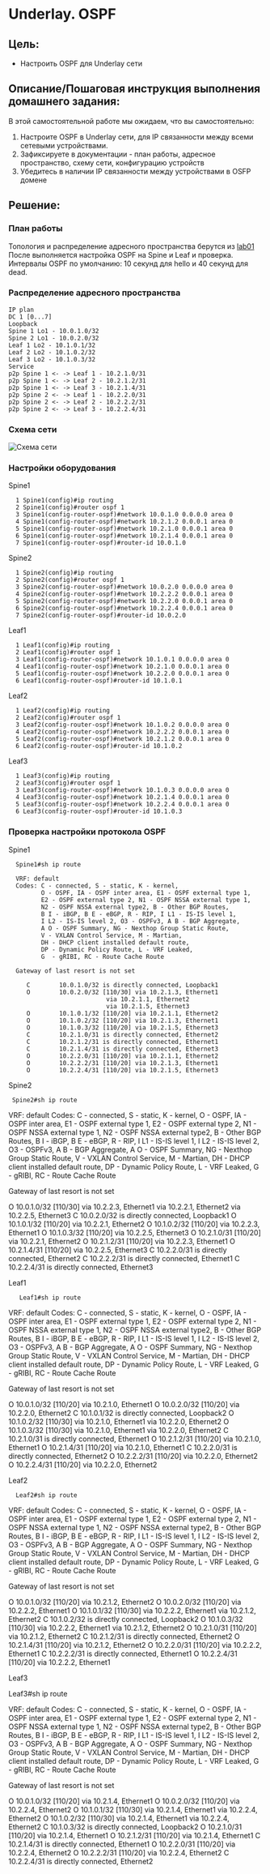   # Underlay. OSPF

## Цель:
- Настроить OSPF для Underlay сети

## Описание/Пошаговая инструкция выполнения домашнего задания:

В этой самостоятельной работе мы ожидаем, что вы самостоятельно:

1) Настроите OSPF в Underlay сети, для IP связанности между всеми сетевыми устройствами.
2) Зафиксируете в документации - план работы, адресное пространство, схему сети, конфигурацию устройств
3) Убедитесь в наличии IP связанности между устройствами в OSFP домене

## Решение:

### План работы

Топология и распределение адресного пространства берутся из [lab01](https://github.com/samartyanov/otus-design-of-data-center-networks/tree/main/homework/lab01#%D0%BE%D0%BF%D0%B8%D1%81%D0%B0%D0%BD%D0%B8%D0%B5%D0%BF%D0%BE%D1%88%D0%B0%D0%B3%D0%BE%D0%B2%D0%B0%D1%8F-%D0%B8%D0%BD%D1%81%D1%82%D1%80%D1%83%D0%BA%D1%86%D0%B8%D1%8F-%D0%B2%D1%8B%D0%BF%D0%BE%D0%BB%D0%BD%D0%B5%D0%BD%D0%B8%D1%8F-%D0%B4%D0%BE%D0%BC%D0%B0%D1%88%D0%BD%D0%B5%D0%B3%D0%BE-%D0%B7%D0%B0%D0%B4%D0%B0%D0%BD%D0%B8%D1%8F)
После выполняется настройка OSPF на Spine и Leaf и проверка.
Интервалы OSPF по умолчанию: 10 секунд для hello и 40 секунд для dead. 

### Распределение адресного пространства

    IP plan
    DC 1 [0...7]
    Loopback
    Spine 1 Lo1 - 10.0.1.0/32
    Spine 2 Lo1 - 10.0.2.0/32
    Leaf 1 Lo2 - 10.1.0.1/32
    Leaf 2 Lo2 - 10.1.0.2/32
    Leaf 3 Lo2 - 10.1.0.3/32
    Service
    p2p Spine 1 <- -> Leaf 1 - 10.2.1.0/31
    p2p Spine 1 <- -> Leaf 2 - 10.2.1.2/31
    p2p Spine 1 <- -> Leaf 3 - 10.2.1.4/31
    p2p Spine 2 <- -> Leaf 1 - 10.2.2.0/31
    p2p Spine 2 <- -> Leaf 2 - 10.2.2.2/31
    p2p Spine 2 <- -> Leaf 3 - 10.2.2.4/31
    
### Схема сети

![Схема сети](img6.png)

### Настройки оборудования

Spine1

      1 Spine1(config)#ip routing
      2 Spine1(config)#router ospf 1
      3 Spine1(config-router-ospf)#network 10.0.1.0 0.0.0.0 area 0
      4 Spine1(config-router-ospf)#network 10.2.1.2 0.0.0.1 area 0
      5 Spine1(config-router-ospf)#network 10.2.1.0 0.0.0.1 area 0
      6 Spine1(config-router-ospf)#network 10.2.1.4 0.0.0.1 area 0
      7 Spine1(config-router-ospf)#router-id 10.0.1.0
      
Spine2    

      1 Spine2(config)#ip routing
      2 Spine2(config)#router ospf 1
      3 Spine2(config-router-ospf)#network 10.0.2.0 0.0.0.0 area 0
      4 Spine2(config-router-ospf)#network 10.2.2.2 0.0.0.1 area 0
      5 Spine2(config-router-ospf)#network 10.2.2.0 0.0.0.1 area 0
      6 Spine2(config-router-ospf)#network 10.2.2.4 0.0.0.1 area 0
      7 Spine2(config-router-ospf)#router-id 10.0.2.0

Leaf1

      1 Leaf1(config)#ip routing
      2 Leaf1(config)#router ospf 1
      3 Leaf1(config-router-ospf)#network 10.1.0.1 0.0.0.0 area 0
      4 Leaf1(config-router-ospf)#network 10.2.1.0 0.0.0.1 area 0
      5 Leaf1(config-router-ospf)#network 10.2.2.0 0.0.0.1 area 0
      6 Leaf1(config-router-ospf)#router-id 10.1.0.1
      

Leaf2

      1 Leaf2(config)#ip routing
      2 Leaf2(config)#router ospf 1
      3 Leaf2(config-router-ospf)#network 10.1.0.2 0.0.0.0 area 0
      4 Leaf2(config-router-ospf)#network 10.2.2.2 0.0.0.1 area 0
      5 Leaf2(config-router-ospf)#network 10.2.1.2 0.0.0.1 area 0
      6 Leaf2(config-router-ospf)#router-id 10.1.0.2
      

Leaf3

      1 Leaf3(config)#ip routing
      2 Leaf3(config)#router ospf 1
      3 Leaf3(config-router-ospf)#network 10.1.0.3 0.0.0.0 area 0
      4 Leaf3(config-router-ospf)#network 10.2.1.4 0.0.0.1 area 0
      5 Leaf3(config-router-ospf)#network 10.2.2.4 0.0.0.1 area 0
      6 Leaf3(config-router-ospf)#router-id 10.1.0.3
      
### Проверка настройки протокола OSPF


Spine1

      Spine1#sh ip route

      VRF: default
      Codes: C - connected, S - static, K - kernel, 
             O - OSPF, IA - OSPF inter area, E1 - OSPF external type 1,
             E2 - OSPF external type 2, N1 - OSPF NSSA external type 1,
             N2 - OSPF NSSA external type2, B - Other BGP Routes,
             B I - iBGP, B E - eBGP, R - RIP, I L1 - IS-IS level 1,
             I L2 - IS-IS level 2, O3 - OSPFv3, A B - BGP Aggregate,
             A O - OSPF Summary, NG - Nexthop Group Static Route,
             V - VXLAN Control Service, M - Martian,
             DH - DHCP client installed default route,
             DP - Dynamic Policy Route, L - VRF Leaked,
             G  - gRIBI, RC - Route Cache Route

      Gateway of last resort is not set

         C        10.0.1.0/32 is directly connected, Loopback1
         O        10.0.2.0/32 [110/30] via 10.2.1.3, Ethernet1
                               via 10.2.1.1, Ethernet2
                               via 10.2.1.5, Ethernet3
         O        10.1.0.1/32 [110/20] via 10.2.1.1, Ethernet2
         O        10.1.0.2/32 [110/20] via 10.2.1.3, Ethernet1
         O        10.1.0.3/32 [110/20] via 10.2.1.5, Ethernet3
         C        10.2.1.0/31 is directly connected, Ethernet2
         C        10.2.1.2/31 is directly connected, Ethernet1
         C        10.2.1.4/31 is directly connected, Ethernet3
         O        10.2.2.0/31 [110/20] via 10.2.1.1, Ethernet2
         O        10.2.2.2/31 [110/20] via 10.2.1.3, Ethernet1
         O        10.2.2.4/31 [110/20] via 10.2.1.5, Ethernet3
     
      
Spine2    

     Spine2#sh ip route

VRF: default
Codes: C - connected, S - static, K - kernel, 
       O - OSPF, IA - OSPF inter area, E1 - OSPF external type 1,
       E2 - OSPF external type 2, N1 - OSPF NSSA external type 1,
       N2 - OSPF NSSA external type2, B - Other BGP Routes,
       B I - iBGP, B E - eBGP, R - RIP, I L1 - IS-IS level 1,
       I L2 - IS-IS level 2, O3 - OSPFv3, A B - BGP Aggregate,
       A O - OSPF Summary, NG - Nexthop Group Static Route,
       V - VXLAN Control Service, M - Martian,
       DH - DHCP client installed default route,
       DP - Dynamic Policy Route, L - VRF Leaked,
       G  - gRIBI, RC - Route Cache Route

Gateway of last resort is not set

 O        10.0.1.0/32 [110/30] via 10.2.2.3, Ethernet1
                               via 10.2.2.1, Ethernet2
                               via 10.2.2.5, Ethernet3
 C        10.0.2.0/32 is directly connected, Loopback1
 O        10.1.0.1/32 [110/20] via 10.2.2.1, Ethernet2
 O        10.1.0.2/32 [110/20] via 10.2.2.3, Ethernet1
 O        10.1.0.3/32 [110/20] via 10.2.2.5, Ethernet3
 O        10.2.1.0/31 [110/20] via 10.2.2.1, Ethernet2
 O        10.2.1.2/31 [110/20] via 10.2.2.3, Ethernet1
 O        10.2.1.4/31 [110/20] via 10.2.2.5, Ethernet3
 C        10.2.2.0/31 is directly connected, Ethernet2
 C        10.2.2.2/31 is directly connected, Ethernet1
 C        10.2.2.4/31 is directly connected, Ethernet3

Leaf1

       Leaf1#sh ip route

VRF: default
Codes: C - connected, S - static, K - kernel, 
       O - OSPF, IA - OSPF inter area, E1 - OSPF external type 1,
       E2 - OSPF external type 2, N1 - OSPF NSSA external type 1,
       N2 - OSPF NSSA external type2, B - Other BGP Routes,
       B I - iBGP, B E - eBGP, R - RIP, I L1 - IS-IS level 1,
       I L2 - IS-IS level 2, O3 - OSPFv3, A B - BGP Aggregate,
       A O - OSPF Summary, NG - Nexthop Group Static Route,
       V - VXLAN Control Service, M - Martian,
       DH - DHCP client installed default route,
       DP - Dynamic Policy Route, L - VRF Leaked,
       G  - gRIBI, RC - Route Cache Route

Gateway of last resort is not set

 O        10.0.1.0/32 [110/20] via 10.2.1.0, Ethernet1
 O        10.0.2.0/32 [110/20] via 10.2.2.0, Ethernet2
 C        10.1.0.1/32 is directly connected, Loopback2
 O        10.1.0.2/32 [110/30] via 10.2.1.0, Ethernet1
                               via 10.2.2.0, Ethernet2
 O        10.1.0.3/32 [110/30] via 10.2.1.0, Ethernet1
                               via 10.2.2.0, Ethernet2
 C        10.2.1.0/31 is directly connected, Ethernet1
 O        10.2.1.2/31 [110/20] via 10.2.1.0, Ethernet1
 O        10.2.1.4/31 [110/20] via 10.2.1.0, Ethernet1
 C        10.2.2.0/31 is directly connected, Ethernet2
 O        10.2.2.2/31 [110/20] via 10.2.2.0, Ethernet2
 O        10.2.2.4/31 [110/20] via 10.2.2.0, Ethernet2
      

Leaf2

      Leaf2#sh ip route

VRF: default
Codes: C - connected, S - static, K - kernel, 
       O - OSPF, IA - OSPF inter area, E1 - OSPF external type 1,
       E2 - OSPF external type 2, N1 - OSPF NSSA external type 1,
       N2 - OSPF NSSA external type2, B - Other BGP Routes,
       B I - iBGP, B E - eBGP, R - RIP, I L1 - IS-IS level 1,
       I L2 - IS-IS level 2, O3 - OSPFv3, A B - BGP Aggregate,
       A O - OSPF Summary, NG - Nexthop Group Static Route,
       V - VXLAN Control Service, M - Martian,
       DH - DHCP client installed default route,
       DP - Dynamic Policy Route, L - VRF Leaked,
       G  - gRIBI, RC - Route Cache Route

Gateway of last resort is not set

 O        10.0.1.0/32 [110/20] via 10.2.1.2, Ethernet2
 O        10.0.2.0/32 [110/20] via 10.2.2.2, Ethernet1
 O        10.1.0.1/32 [110/30] via 10.2.2.2, Ethernet1
                               via 10.2.1.2, Ethernet2
 C        10.1.0.2/32 is directly connected, Loopback2
 O        10.1.0.3/32 [110/30] via 10.2.2.2, Ethernet1
                               via 10.2.1.2, Ethernet2
 O        10.2.1.0/31 [110/20] via 10.2.1.2, Ethernet2
 C        10.2.1.2/31 is directly connected, Ethernet2
 O        10.2.1.4/31 [110/20] via 10.2.1.2, Ethernet2
 O        10.2.2.0/31 [110/20] via 10.2.2.2, Ethernet1
 C        10.2.2.2/31 is directly connected, Ethernet1
 O        10.2.2.4/31 [110/20] via 10.2.2.2, Ethernet1
      

Leaf3

Leaf3#sh ip route

VRF: default
Codes: C - connected, S - static, K - kernel, 
       O - OSPF, IA - OSPF inter area, E1 - OSPF external type 1,
       E2 - OSPF external type 2, N1 - OSPF NSSA external type 1,
       N2 - OSPF NSSA external type2, B - Other BGP Routes,
       B I - iBGP, B E - eBGP, R - RIP, I L1 - IS-IS level 1,
       I L2 - IS-IS level 2, O3 - OSPFv3, A B - BGP Aggregate,
       A O - OSPF Summary, NG - Nexthop Group Static Route,
       V - VXLAN Control Service, M - Martian,
       DH - DHCP client installed default route,
       DP - Dynamic Policy Route, L - VRF Leaked,
       G  - gRIBI, RC - Route Cache Route

Gateway of last resort is not set

 O        10.0.1.0/32 [110/20] via 10.2.1.4, Ethernet1
 O        10.0.2.0/32 [110/20] via 10.2.2.4, Ethernet2
 O        10.1.0.1/32 [110/30] via 10.2.1.4, Ethernet1
                               via 10.2.2.4, Ethernet2
 O        10.1.0.2/32 [110/30] via 10.2.1.4, Ethernet1
                               via 10.2.2.4, Ethernet2
 C        10.1.0.3/32 is directly connected, Loopback2
 O        10.2.1.0/31 [110/20] via 10.2.1.4, Ethernet1
 O        10.2.1.2/31 [110/20] via 10.2.1.4, Ethernet1
 C        10.2.1.4/31 is directly connected, Ethernet1
 O        10.2.2.0/31 [110/20] via 10.2.2.4, Ethernet2
 O        10.2.2.2/31 [110/20] via 10.2.2.4, Ethernet2
 C        10.2.2.4/31 is directly connected, Ethernet2
